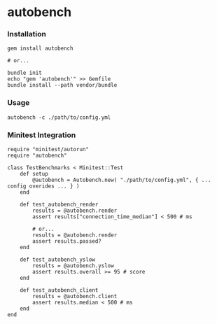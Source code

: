 # autobench

### Installation

    gem install autobench

    # or...

    bundle init
    echo "gem 'autobench'" >> Gemfile
    bundle install --path vendor/bundle

### Usage

    autobench -c ./path/to/config.yml

### Minitest Integration

    require "minitest/autorun"
    require "autobench"

    class TestBenchmarks < Minitest::Test
        def setup
            @autobench = Autobench.new( "./path/to/config.yml", { ... config overides ... } )
        end

        def test_autobench_render
            results = @autobench.render
            assert results["connection_time_median"] < 500 # ms

            # or...
            results = @autobench.render
            assert results.passed?
        end

        def test_autobench_yslow
            results = @autobench.yslow
            assert results.overall >= 95 # score
        end

        def test_autobench_client
            results = @autobench.client
            assert results.median < 500 # ms
        end
    end

